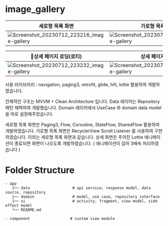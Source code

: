 # image_gallery

세로형 목록 화면 | 가로형 목록 화면
---| ---|
![Screenshot_20230712_223216_image-gallery](https://github.com/binhyul/image_gallery/assets/33985795/79ac47f5-4d31-4ae4-92c4-7fef2ab2b3e8) | ![Screenshot_20230712_223225_image-gallery](https://github.com/binhyul/image_gallery/assets/33985795/915c5f91-2527-4fcf-a7ea-209b371a7872)


상세 페이지 로딩(로티) | 상세 페이지 화면
---| ---|
![Screenshot_20230712_223232_image-gallery](https://github.com/binhyul/image_gallery/assets/33985795/28bb247a-8607-48f9-ab54-7641a3365d00)| ![Screenshot_20230712_223234_image-gallery](https://github.com/binhyul/image_gallery/assets/33985795/4c968aa6-9d9e-4d49-a9e6-252640a97933)

사용 라이브러리 : navigation, paging3, retrofit, glide, hilt, lottie 활용하여 개발하였습니다.

전체적인 구조는 MVVM + Clean Architecture 입니다.
Data 레이어는 Repository 패턴 채택하여 개발했습니다.
Domain 레이어에서 UseCase 와 domain data model 을 따로 설정해주었습니다.

세로형 목록 화면은 Paging3, Flow, Coroutine, StateFlow, SharedFlow 활용하여 개발하였습니다.
가로형 목록 화면은 RecyclerView Scroll Listener 를 사용하여 구현하였습니다. 이외는 세로형 목록 화면과 같습니다.
상세 화면은 주어진 Lottie 애니메이션이 종료되면 화면이 나오도록 개발하였습니다. ( 애니메이션이 길어 3배속 처리하였습니다 )



Folder Structure
============================

    - app
       ├── data                   # api service, response model, data source, repository
       ├── domain                 # model, use case, repository interface
       ├── ui                     # activity, fragment, view model, side effect model
       └── README.md
    
    - component                  # custom view module

   
